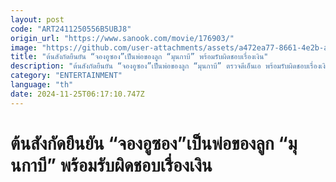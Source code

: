 ```yaml
---
layout: post
code: "ART2411250556B5UBJ8"
origin_url: "https://www.sanook.com/movie/176903/"
image: "https://github.com/user-attachments/assets/a472ea77-8661-4e2b-a3d2-4203d8133788"
title: "ต้นสังกัดยืนยัน “จองอูซอง”เป็นพ่อของลูก “มุนกาบี” พร้อมรับผิดชอบเรื่องเงิน"
description: "ต้นสังกัดยืนยัน “จองอูซอง”เป็นพ่อของลูก “มุนกาบี” ตรวจดีเอ็นเอ พร้อมรับผิดชอบเรื่องเงินและทำหน้าที่พ่อให้ดีที่สุด"
category: "ENTERTAINMENT"
language: "th"
date: 2024-11-25T06:17:10.747Z
---
```


# ต้นสังกัดยืนยัน “จองอูซอง”เป็นพ่อของลูก “มุนกาบี” พร้อมรับผิดชอบเรื่องเงิน